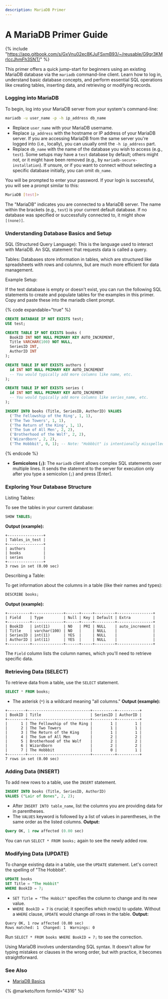 ```yaml
---
description: MariaDB Primer
---
```


# A MariaDB Primer Guide

{% include "https://app.gitbook.com/s/GxVnu02ec8KJuFSxmB93/~/reusable/G9gr3KMrlccJhmFh3SNT/" %}

This primer offers a quick jump-start for beginners using an existing MariaDB database via the `mariadb` command-line client. Learn how to log in, understand basic database concepts, and perform essential SQL operations like creating tables, inserting data, and retrieving or modifying records.

### Logging into MariaDB

To begin, log into your MariaDB server from your system's command-line:

```bash
mariadb -u user_name -p -h ip_address db_name
```

* Replace `user_name` with your MariaDB username.
* Replace `ip_address` with the hostname or IP address of your MariaDB server. If you are accessing MariaDB from the same server you're logged into (i.e., locally), you can usually omit the `-h ip_address` part.
* Replace `db_name` with the name of the database you wish to access (e.g., `test`). Some setups may have a `test` database by default; others might not, or it might have been removed (e.g., by `mariadb-secure-installation`). If unsure, or if you want to connect without selecting a specific database initially, you can omit `db_name`.

You will be prompted to enter your password. If your login is successful, you will see a prompt similar to this:

```bash
MariaDB [test]>
```

The "MariaDB" indicates you are connected to a MariaDB server. The name within the brackets (e.g., `test`) is your current default database. If no database was specified or successfully connected to, it might show `[(none)]`.

### Understanding Database Basics and Setup

SQL (Structured Query Language): This is the language used to interact with MariaDB. An SQL statement that requests data is called a query.

Tables: Databases store information in tables, which are structured like spreadsheets with rows and columns, but are much more efficient for data management.

Example Setup:

If the test database is empty or doesn't exist, you can run the following SQL statements to create and populate tables for the examples in this primer. Copy and paste these into the mariadb client prompt.

{% code expandable="true" %}
```sql
CREATE DATABASE IF NOT EXISTS test;
USE test;

CREATE TABLE IF NOT EXISTS books (
  BookID INT NOT NULL PRIMARY KEY AUTO_INCREMENT,
  Title VARCHAR(100) NOT NULL,
  SeriesID INT,
  AuthorID INT
);

CREATE TABLE IF NOT EXISTS authors (
  id INT NOT NULL PRIMARY KEY AUTO_INCREMENT
  -- You would typically add more columns like name, etc.
);

CREATE TABLE IF NOT EXISTS series (
  id INT NOT NULL PRIMARY KEY AUTO_INCREMENT
  -- You would typically add more columns like series_name, etc.
);

INSERT INTO books (Title, SeriesID, AuthorID) VALUES
  ('The Fellowship of the Ring', 1, 1),
  ('The Two Towers', 1, 1),
  ('The Return of the King', 1, 1),
  ('The Sum of All Men', 2, 2),
  ('Brotherhood of the Wolf', 2, 2),
  ('Wizardborn', 2, 2),
  ('The Hobbbit', 0, 1); -- Note: "Hobbbit" is intentionally misspelled for a later example
```
{% endcode %}

* **Semicolons (`;`):** The `mariadb` client allows complex SQL statements over multiple lines. It sends the statement to the server for execution only after you type a semicolon (`;`) and press \[Enter].

### Exploring Your Database Structure

Listing Tables:

To see the tables in your current database:

```sql
SHOW TABLES;
```

**Output (example):**

```
+----------------+
| Tables_in_test |
+----------------+
| authors        |
| books          |
| series         |
+----------------+
3 rows in set (0.00 sec)
```

Describing a Table:

To get information about the columns in a table (like their names and types):

```sql
DESCRIBE books;
```

**Output (example):**

```
+----------+--------------+------+-----+---------+----------------+
| Field    | Type         | Null | Key | Default | Extra          |
+----------+--------------+------+-----+---------+----------------+
| BookID   | int(11)      | NO   | PRI | NULL    | auto_increment |
| Title    | varchar(100) | NO   |     | NULL    |                |
| SeriesID | int(11)      | YES  |     | NULL    |                |
| AuthorID | int(11)      | YES  |     | NULL    |                |
+----------+--------------+------+-----+---------+----------------+
```

The `Field` column lists the column names, which you'll need to retrieve specific data.

### Retrieving Data (SELECT)

To retrieve data from a table, use the `SELECT` statement.

```sql
SELECT * FROM books;
```

* The asterisk (`*`) is a wildcard meaning "all columns." **Output (example):**

```
+--------+----------------------------+----------+----------+
| BookID | Title                      | SeriesID | AuthorID |
+--------+----------------------------+----------+----------+
|      1 | The Fellowship of the Ring |        1 |        1 |
|      2 | The Two Towers             |        1 |        1 |
|      3 | The Return of the King     |        1 |        1 |
|      4 | The Sum of All Men         |        2 |        2 |
|      5 | Brotherhood of the Wolf    |        2 |        2 |
|      6 | Wizardborn                 |        2 |        2 |
|      7 | The Hobbbit                |        0 |        1 |
+--------+----------------------------+----------+----------+
7 rows in set (0.00 sec)
```

### Adding Data (INSERT)

To add new rows to a table, use the `INSERT` statement.

```sql
INSERT INTO books (Title, SeriesID, AuthorID)
VALUES ("Lair of Bones", 2, 2);
```

* After `INSERT INTO table_name`, list the columns you are providing data for in parentheses.
* The `VALUES` keyword is followed by a list of values in parentheses, in the same order as the listed columns. **Output:**

```sql
Query OK, 1 row affected (0.00 sec)
```

You can run `SELECT * FROM books;` again to see the newly added row.

### Modifying Data (UPDATE)

To change existing data in a table, use the `UPDATE` statement. Let's correct the spelling of "The Hobbbit".

```sql
UPDATE books
SET Title = "The Hobbit"
WHERE BookID = 7;
```

* `SET Title = "The Hobbit"` specifies the column to change and its new value.
* `WHERE BookID = 7` is crucial; it specifies _which row(s)_ to update. Without a `WHERE` clause, `UPDATE` would change _all_ rows in the table. **Output:**

```
Query OK, 1 row affected (0.00 sec)
Rows matched: 1  Changed: 1  Warnings: 0
```

Run `SELECT * FROM books WHERE BookID = 7;` to see the correction.

Using MariaDB involves understanding SQL syntax. It doesn't allow for typing mistakes or clauses in the wrong order, but with practice, it becomes straightforward.

### See Also

* [MariaDB Basics](basics-guide.md)

{% @marketo/form formId="4316" %}
